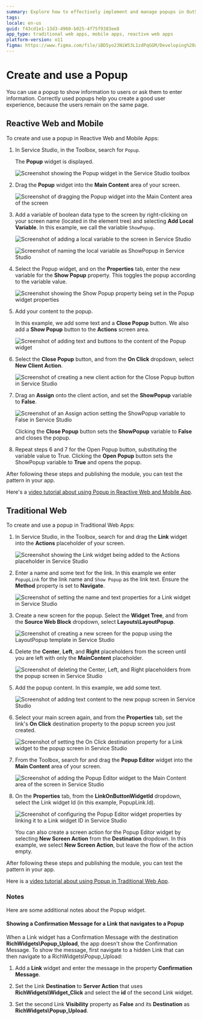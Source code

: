 ```yaml
---
summary: Explore how to effectively implement and manage popups in OutSystems 11 (O11) for both Reactive Web and Mobile as well as Traditional Web applications.
tags:
locale: en-us
guid: f43cd1e1-13d3-4960-b025-4f75f9383ee8
app_type: traditional web apps, mobile apps, reactive web apps
platform-version: o11
figma: https://www.figma.com/file/iBD5yo23NiW53L1zdPqGGM/Developing%20an%20Application?node-id=199:49
---
```


# Create and use a Popup


You can use a popup to show information to users or ask them to enter information. Correctly used popups help you create a good user experience, because the users remain on the same page.

## Reactive Web and Mobile

To create and use a popup in Reactive Web and Mobile Apps:

1. In Service Studio, in the Toolbox, search for `Popup`.

    The **Popup** widget is displayed.

    ![Screenshot showing the Popup widget in the Service Studio toolbox](images/popup-1-ss.png "Popup Widget in Service Studio Toolbox")

1. Drag the **Popup** widget into the **Main Content** area of your screen. 

    ![Screenshot of dragging the Popup widget into the Main Content area of the screen](images/popup-2-ss.png "Dragging Popup Widget into Main Content")

1. Add a variable of boolean data type to the screen by right-clicking on your screen name (located in the element tree) and selecting **Add Local Variable**. In this example, we call the variable `ShowPopup`.

    ![Screenshot of adding a local variable to the screen in Service Studio](images/popup-3-ss.png "Adding Local Variable to Screen")

    ![Screenshot of naming the local variable as ShowPopup in Service Studio](images/popup-4-ss.png "Naming Local Variable ShowPopup")

1. Select the Popup widget, and on the **Properties** tab, enter the new variable for the **Show Popup** property. This toggles the popup according to the variable value.

    ![Screenshot showing the Show Popup property being set in the Popup widget properties](images/popup-5-ss.png "Setting Show Popup Property")

1. Add your content to the popup.

    In this example, we add some text and a **Close Popup** button. We also add a **Show Popup** button to the **Actions** screen area.

    ![Screenshot of adding text and buttons to the content of the Popup widget](images/popup-6-ss.png "Adding Content to Popup")

1. Select the **Close Popup** button, and from the **On Click** dropdown, select **New Client Action**.

    ![Screenshot of creating a new client action for the Close Popup button in Service Studio](images/popup-8-ss.png "Creating New Client Action for Close Popup Button")

1. Drag an **Assign** onto the client action, and set the **ShowPopup** variable to **False**.

    ![Screenshot of an Assign action setting the ShowPopup variable to False in Service Studio](images/popup-7-ss.png "Assigning ShowPopup Variable to False")

    Clicking the **Close Popup** button sets the **ShowPopup** variable to **False** and closes the popup.

1. Repeat steps 6 and 7 for the Open Popup button, substituting the variable value to True. Clicking the **Open Popup** button sets the ShowPopup variable to **True** and opens the popup.

After following these steps and publishing the module, you can test the pattern in your app.

<div class="info" markdown="1">

Here's a [video tutorial about using Popup in Reactive Web and Mobile App](https://www.youtube.com/watch?v=RrMARHvJBXU).

</div>

## Traditional Web

To create and use a popup in Traditional Web Apps:

1. In Service Studio, in the Toolbox, search for and drag the **Link** widget into the **Actions** placeholder of your screen.

    ![Screenshot showing the Link widget being added to the Actions placeholder in Service Studio](images/popupweb-1-ss.png "Link Widget in Actions Placeholder")

1. Enter a name and some text for the link. In this example we enter `PopupLink` for the link name and ``Show Popup`` as the link text. Ensure the **Method** property is set to **Navigate**.

    ![Screenshot of setting the name and text properties for a Link widget in Service Studio](images/popupweb-2-ss.png "Setting Link Properties for Popup")

1. Create a new screen for the popup. Select the **Widget Tree**, and from the **Source Web Block** dropdown, select **Layouts\LayoutPopup**.

    ![Screenshot of creating a new screen for the popup using the LayoutPopup template in Service Studio](images/popupweb-3-ss.png "Creating New Screen for Popup")

1. Delete the **Center**, **Left**, and **Right** placeholders from the screen until you are left with only the **MainContent** placeholder.

    ![Screenshot of deleting the Center, Left, and Right placeholders from the popup screen in Service Studio](images/popupweb-4-ss.png "Deleting Placeholders from Popup Screen")

1. Add the popup content. In this example, we add some text.

    ![Screenshot of adding text content to the new popup screen in Service Studio](images/popupweb-5-ss.png "Adding Popup Content to New Screen")

1. Select your main screen again, and from the **Properties** tab, set the link's **On Click** destination property to the popup screen you just created.

    ![Screenshot of setting the On Click destination property for a Link widget to the popup screen in Service Studio](images/popupweb-6-ss.png "Setting On Click Destination Property")

1. From the Toolbox, search for and drag the **Popup Editor** widget into the **Main Content** area of your screen.

    ![Screenshot of adding the Popup Editor widget to the Main Content area of the screen in Service Studio](images/popupweb-7-ss.png "Adding Popup Editor Widget to Main Content")

1. On the **Properties** tab, from the  **LinkOnButtonWidgetId** dropdown, select the Link widget Id (in this example, PopupLink.Id).

    ![Screenshot of configuring the Popup Editor widget properties by linking it to a Link widget ID in Service Studio](images/popupweb-8-ss.png "Configuring Popup Editor Properties")

    You can also create a screen action for the Popup Editor widget by selecting **New Screen Action** from the **Destination** dropdown. In this example, we select **New Screen Action**, but leave the flow of the action empty.

After following these steps and publishing the module, you can test the pattern in your app.

<div class="info" markdown="1">

Here is a [video tutorial about using Popup in Traditional Web App](https://www.youtube.com/watch?v=ShOCxc3g91M).

</div>

### Notes

Here are some additional notes about the Popup widget.

#### Showing a Confirmation Message for a Link that navigates to a Popup

When a Link widget has a Confirmation Message with the destination **RichWidgets\Popup_Upload**, the app doesn't show the Confirmation Message. To show the message, first navigate to a hidden Link that can then navigate to a RichWidgets\Popup_Upload:

1. Add a **Link** widget and enter the message in the property **Confirmation Message**.

1. Set the Link **Destination** to **Server Action** that uses **RichWidgets\Widget_Click** and select the **id** of the second Link widget.

1. Set the second Link **Visibility** property as **False** and its **Destination** as **RichWidgets\Popup_Upload**.
